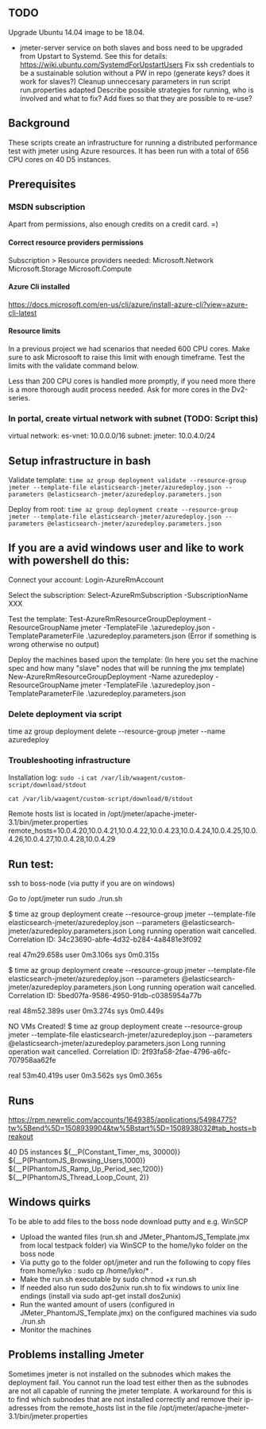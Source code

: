 ## TODO
Upgrade Ubuntu 14.04 image to be 18.04. 
- jmeter-server service on both slaves and boss need to be upgraded from Upstart to Systemd. See this for details: https://wiki.ubuntu.com/SystemdForUpstartUsers
Fix ssh credentials to be a sustainable solution without a PW in repo (generate keys? does it work for slaves?)
Cleanup unneccesary parameters in run script
run.properties adapted
Describe possible strategies for running, who is involved and what to fix?
Add fixes so that they are possible to re-use?


## Background
These scripts create an infrastructure for running a distributed performance test with jmeter using Azure resources. It has been run with a total of 656 CPU cores on 40 D5 instances.

## Prerequisites

### MSDN subscription
Apart from permissions, also enough credits on a credit card. =)

#### Correct resource providers permissions
Subscription > Resource providers needed:
Microsoft.Network
Microsoft.Storage
Microsoft.Compute

#### Azure Cli installed
https://docs.microsoft.com/en-us/cli/azure/install-azure-cli?view=azure-cli-latest

#### Resource limits
In a previous project we had scenarios that needed 600 CPU cores. Make sure to ask Microsooft to raise this limit with enough timeframe. Test the limits with the validate command below. 

Less than 200 CPU cores is handled more promptly, if you need more there is a more thorough audit process needed. 
Ask for more cores in the Dv2-series. 

### In portal, create virtual network with subnet (TODO: Script this)
virtual network: es-vnet: 10.0.0.0/16
subnet: jmeter: 10.0.4.0/24

## Setup infrastructure in bash
Validate template:
`time az group deployment validate --resource-group jmeter --template-file elasticsearch-jmeter/azuredeploy.json --parameters @elasticsearch-jmeter/azuredeploy.parameters.json`

Deploy from root: 
`time az group deployment create --resource-group jmeter --template-file elasticsearch-jmeter/azuredeploy.json --parameters @elasticsearch-jmeter/azuredeploy.parameters.json`

## If you are a avid windows user and like to work with powershell do this:
Connect your account:
Login-AzureRmAccount

Select the subscription:
Select-AzureRmSubscription -SubscriptionName XXX

Test the template:
Test-AzureRmResourceGroupDeployment -ResourceGroupName jmeter -TemplateFile .\azuredeploy.json -TemplateParameterFile .\azuredeploy.parameters.json (Error if something is wrong otherwise no output)

Deploy the machines based upon the template: (In here you set the machine spec and how many "slave" nodes that will be running the jmx template)
New-AzureRmResourceGroupDeployment -Name azuredeploy -ResourceGroupName jmeter -TemplateFile .\azuredeploy.json -TemplateParameterFile .\azuredeploy.parameters.json

### Delete deployment via script
time az group deployment delete --resource-group jmeter --name azuredeploy

### Troubleshooting infrastructure
Installation log:
`sudo -i`
`cat /var/lib/waagent/custom-script/download/stdout`

`cat /var/lib/waagent/custom-script/download/0/stdout`

Remote hosts list is located in /opt/jmeter/apache-jmeter-3.1/bin/jmeter.properties
remote_hosts=10.0.4.20,10.0.4.21,10.0.4.22,10.0.4.23,10.0.4.24,10.0.4.25,10.0.4.26,10.0.4.27,10.0.4.28,10.0.4.29

## Run test:
ssh to boss-node (via putty if you are on windows)

Go to /opt/jmeter
run sudo ./run.sh


$ time az group deployment create --resource-group jmeter --template-file elasticsearch-jmeter/azuredeploy.json --parameters @elasticsearch-jmeter/azuredeploy.parameters.json
Long running operation wait cancelled.  Correlation ID: 34c23690-abfe-4d32-b284-4a8481e3f092

real	47m29.658s
user	0m3.106s
sys	0m0.315s

$ time az group deployment create --resource-group jmeter --template-file elasticsearch-jmeter/azuredeploy.json --parameters @elasticsearch-jmeter/azuredeploy.parameters.json
Long running operation wait cancelled.  Correlation ID: 5bed07fa-9586-4950-91db-c0385954a77b

real	48m52.389s
user	0m3.274s
sys	0m0.449s

NO VMs Created!
$ time az group deployment create --resource-group jmeter --template-file elasticsearch-jmeter/azuredeploy.json --parameters @elasticsearch-jmeter/azuredeploy.parameters.json
Long running operation wait cancelled.  Correlation ID: 2f93fa58-2fae-4796-a6fc-707958aa62fe

real	53m40.419s
user	0m3.562s
sys	0m0.365s

## Runs
https://rpm.newrelic.com/accounts/1649385/applications/54984775?tw%5Bend%5D=1508939904&tw%5Bstart%5D=1508938032#tab_hosts=breakout

40 D5 instances
${__P(Constant_Timer_ms, 30000)}
${__P(PhantomJS_Browsing_Users,1000)}
${__P(PhantomJS_Ramp_Up_Period_sec,1200)}
${__P(PhantomJS_Thread_Loop_Count, 2)}

## Windows quirks
To be able to add files to the boss node download putty and e.g. WinSCP

- Upload the wanted files (run.sh and JMeter_PhantomJS_Template.jmx from local testpack folder) via WinSCP to the home/lyko folder on the boss node
- Via putty go to the folder opt/jmeter and run the following to copy files from home/lyko : sudo cp /home/lyko/* .
- Make the run.sh executable by sudo chmod +x run.sh 
- If needed also run sudo dos2unix run.sh to fix windows to unix line endings (install via sudo apt-get install dos2unix)
- Run the wanted amount of users (configured in JMeter_PhantomJS_Template.jmx) on the configured machines via sudo ./run.sh
- Monitor the machines

## Problems installing Jmeter
Sometimes jmeter is not installed on the subnodes which makes the deployment fail. You cannot run the load test either then as the subnodes are not all capable of running the jmeter template. A workaround for this is to find which subnodes that are not installed correctly and remove their ip-adresses from the remote_hosts list in the file /opt/jmeter/apache-jmeter-3.1/bin/jmeter.properties
